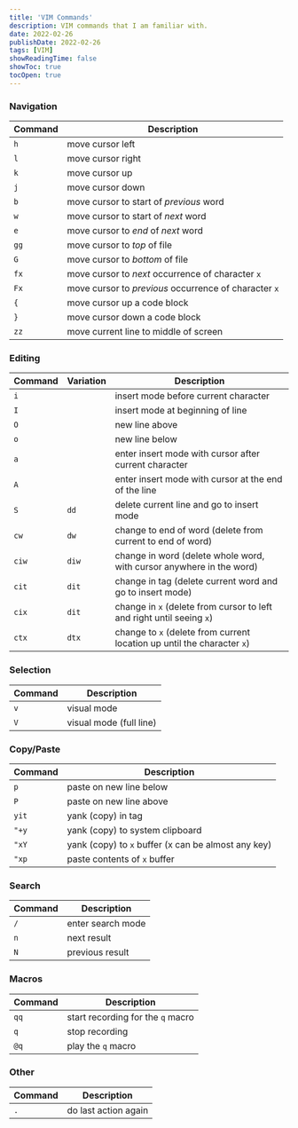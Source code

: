 ```yaml
---
title: 'VIM Commands'
description: VIM commands that I am familiar with.
date: 2022-02-26
publishDate: 2022-02-26
tags: [VIM]
showReadingTime: false
showToc: true
tocOpen: true
---
```


### Navigation

| Command | Description                                           |
| ------- | ----------------------------------------------------- |
| `h`     | move cursor left                                      |
| `l`     | move cursor right                                     |
| `k`     | move cursor up                                        |
| `j`     | move cursor down                                      |
| `b`     | move cursor to start of _previous_ word               |
| `w`     | move cursor to start of _next_ word                   |
| `e`     | move cursor to _end_ of _next_ word                   |
| `gg`    | move cursor to _top_ of file                          |
| `G`     | move cursor to _bottom_ of file                       |
| `fx`    | move cursor to _next_ occurrence of character `x`     |
| `Fx`    | move cursor to _previous_ occurrence of character `x` |
| `{`     | move cursor up a code block                           |
| `}`     | move cursor down a code block                         |
| `zz`    | move current line to middle of screen                 |

### Editing

| Command | Variation | Description                                                             |
| ------- | --------- | ----------------------------------------------------------------------- |
| `i`     |           | insert mode before current character                                    |
| `I`     |           | insert mode at beginning of line                                        |
| `O`     |           | new line above                                                          |
| `o`     |           | new line below                                                          |
| `a`     |           | enter insert mode with cursor after current character                   |
| `A`     |           | enter insert mode with cursor at the end of the line                    |
| `S`     | `dd`      | delete current line and go to insert mode                               |
| `cw`    | `dw`      | change to end of word (delete from current to end of word)              |
| `ciw`   | `diw`     | change in word (delete whole word, with cursor anywhere in the word)    |
| `cit`   | `dit`     | change in tag (delete current word and go to insert mode)               |
| `cix`   | `dit`     | change in `x` (delete from cursor to left and right until seeing `x`)   |
| `ctx`   | `dtx`     | change to `x` (delete from current location up until the character `x`) |

### Selection

| Command | Description             |
| ------- | ----------------------- |
| `v`     | visual mode             |
| `V`     | visual mode (full line) |

### Copy/Paste

| Command | Description                                         |
| ------- | --------------------------------------------------- |
| `p`     | paste on new line below                             |
| `P`     | paste on new line above                             |
| `yit`   | yank (copy) in tag                                  |
| `"+y`   | yank (copy) to system clipboard                     |
| `"xY`   | yank (copy) to `x` buffer (x can be almost any key) |
| `"xp`   | paste contents of `x` buffer                        |

### Search

| Command | Description       |
| ------- | ----------------- |
| `/`     | enter search mode |
| `n`     | next result       |
| `N`     | previous result   |

### Macros

| Command | Description                       |
| ------- | --------------------------------- |
| `qq`    | start recording for the `q` macro |
| `q`     | stop recording                    |
| `@q`    | play the `q` macro                |

### Other

| Command | Description          |
| ------- | -------------------- |
| `.`     | do last action again |
